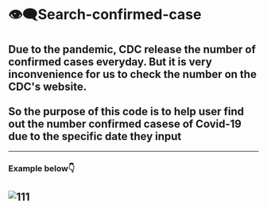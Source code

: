 # 👁‍🗨Search-confirmed-case
## Due to the pandemic, CDC release the number of confirmed cases everyday. But it is very inconvenience for us to check the number on the CDC's website. <br><br/>So the purpose of this code is to help user find out the number confirmed casese of Covid-19 due to the specific date they input
---
### Example below👇
![111](https://user-images.githubusercontent.com/79236612/130445758-98d6ce35-bdf3-47cb-9431-2fbbe8f01d1c.png)
---
###
